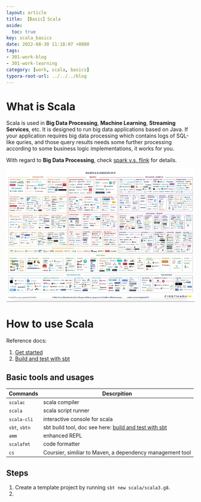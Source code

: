 ```yaml
---
layout: article
title: 【Basic】Scala
aside:
  toc: true
key: scala_basics
date: 2022-08-30 11:18:07 +0800
tags:
- 301-work-blog
- 301-work-learning
category: [work, scala, basics]
typora-root-url: ../../../blog
---
```


# What is Scala

Scala is used in **Big Data Processing**, **Machine Learning**, **Streaming Services**, etc. It is designed to run big data applications based on Java. If your application requires big data processing which contains logs of SQL-like quries, and those query results needs some further processing according to some business logic implementations, it works for you. 

With regard to **Big Data Processing**, check [spark v.s. flink](https://www.infoq.cn/article/spark-vs-flink) for details. 

![image-20220830154156667](/assets/images/image-20220830154156667.png)

# How to use Scala

Reference docs: 

1. [Get started](https://docs.scala-lang.org/getting-started/index.html)
2. [Build and test with sbt](https://docs.scala-lang.org/scala3/book/tools-sbt.html)



## Basic tools and usages

| Commands      | Descrpition                                                  |
| ------------- | ------------------------------------------------------------ |
| `scalac`      | scala compiler                                               |
| `scala`       | scala script runner                                          |
| `scala-cli`   | interactive console for scala                                |
| `sbt`, `sbtn` | sbt build tool, doc see here: [build and test with sbt](https://docs.scala-lang.org/scala3/book/tools-sbt.html) |
| `amm`         | enhanced REPL                                                |
| `scalafmt`    | code formatter                                               |
| `cs`          | Coursier, similiar to Maven, a dependency management tool    |

## Steps

1. Create a template project by running `sbt new scala/scala3.g8`. 
2. 